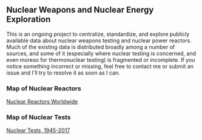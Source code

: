 ## Nuclear Weapons and Nuclear Energy Exploration

This is an ongoing project to centralize, standardize, and explore publicly available data about nuclear weapons testing and nuclear power reactors. Much of the existing data is distributed broadly among a number of sources, and some of it (especially where nuclear testing is concerned, and even moreso for thermonuclear testing) is fragmented or incomplete. If you notice something incorrect or missing, feel free to contact me or submit an issue and I'll try to resolve it as soon as I can.

### Map of Nuclear Reactors

<a href = "maps/reactor_map.html"> Nuclear Reactors Worldwide</a>

### Map of Nuclear Tests

<a href = "maps/nuclear_tests.html"> Nuclear Tests, 1945-2017